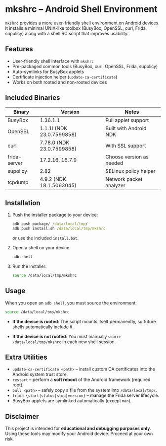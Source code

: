 # mkshrc – Android Shell Environment

`mkshrc` provides a more user-friendly shell environment on Android devices. It installs a minimal UNIX-like toolbox (BusyBox, OpenSSL, curl, Frida, supolicy) along with a shell RC script that improves usability.

## Features

* User-friendly shell interface with `mkshrc`
* Pre-packaged common tools (BusyBox, curl, OpenSSL, Frida, supolicy)
* Auto-symlinks for BusyBox applets
* Certificate injection helper (`update-ca-certificate`)
* Works on both rooted and non-rooted devices

## Included Binaries

| Binary       | Version                   | Notes                    |
|--------------|---------------------------|--------------------------|
| BusyBox      | 1.36.1.1                  | Full applet support      |
| OpenSSL      | 1.1.1l (NDK 23.0.7599858) | Built with Android NDK   |
| curl         | 7.78.0 (NDK 23.0.7599858) | With SSL support         |
| frida-server | 17.2.16, 16.7.9           | Choose version as needed |
| supolicy     | 2.82                      | SELinux policy helper    |
| tcpdump      | 4.9.2 (NDK 18.1.5063045)  | Network packet analyzer  |

## Installation

1. Push the installer package to your device:

   ```bat
   adb push package/ /data/local/tmp/
   adb push install.sh /data/local/tmp/mkshrc
   ```

   or use the included `install.bat`.

2. Open a shell on your device:

   ```sh
   adb shell
   ```

3. Run the installer:

   ```sh
   source /data/local/tmp/mkshrc
   ```

## Usage

When you open an `adb shell`, you must source the environment:

```sh
source /data/local/tmp/mkshrc
```

* **If the device is rooted**:
  The script mounts itself permanently, so future shells automatically include it.

* **If the device is not rooted**:
  You must manually `source /data/local/tmp/mkshrc` in each new shell session.

## Extra Utilities

* `update-ca-certificate <path>` – install custom CA certificates into the Android system trust store.
* `restart` – perform a **soft reboot** of the Android framework (required root).
* `pull <path>` – safely copy a file from the system into `/data/local/tmp/`.
* `frida {start|status|stop|version}` – manage the Frida server lifecycle.
* BusyBox applets are symlinked automatically (except `man`).

## Disclaimer

This project is intended for **educational and debugging purposes only**. Using these tools may modify your Android device. Proceed at your own risk.